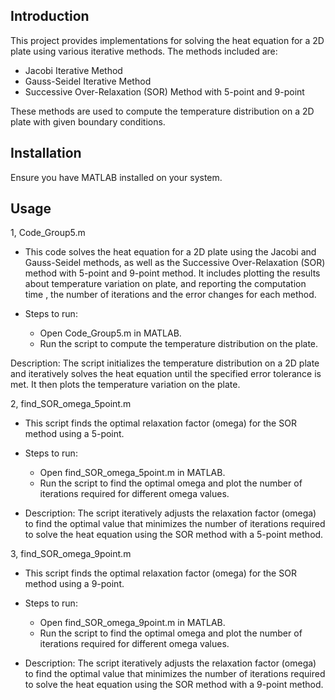 ## Introduction

This project provides implementations for solving the heat equation for a 2D plate using various iterative methods. The methods included are:

- Jacobi Iterative Method
- Gauss-Seidel Iterative Method
- Successive Over-Relaxation (SOR) Method with 5-point and 9-point 

These methods are used to compute the temperature distribution on a 2D plate with given boundary conditions.

## Installation

Ensure you have MATLAB installed on your system.

## Usage
1, Code_Group5.m
- This code solves the heat equation for a 2D plate using the Jacobi and Gauss-Seidel methods, as well as the Successive Over-Relaxation (SOR) method with 5-point and 9-point method. It includes plotting the results about temperature variation on plate, and reporting the computation time , the number of iterations and the error changes for each method.

- Steps to run:
     + Open Code_Group5.m in MATLAB.
     + Run the script to compute the temperature distribution on the plate.

Description:
The script initializes the temperature distribution on a 2D plate and iteratively solves the heat equation until the specified error tolerance is met. It then plots the temperature variation on the plate.

2, find_SOR_omega_5point.m
- This script finds the optimal relaxation factor (omega) for the SOR method using a 5-point.

- Steps to run:
     + Open find_SOR_omega_5point.m in MATLAB.
     + Run the script to find the optimal omega and plot the number of iterations required for   different omega values.

- Description:
The script iteratively adjusts the relaxation factor (omega) to find the optimal value that minimizes the number of iterations required to solve the heat equation using the SOR method with a 5-point method.

3, find_SOR_omega_9point.m
- This script finds the optimal relaxation factor (omega) for the SOR method using a 9-point.

- Steps to run:
    + Open find_SOR_omega_9point.m in MATLAB.
    + Run the script to find the optimal omega and plot the number of iterations required for different omega values.
- Description:
The script iteratively adjusts the relaxation factor (omega) to find the optimal value that minimizes the number of iterations required to solve the heat equation using the SOR method with a 9-point method.
